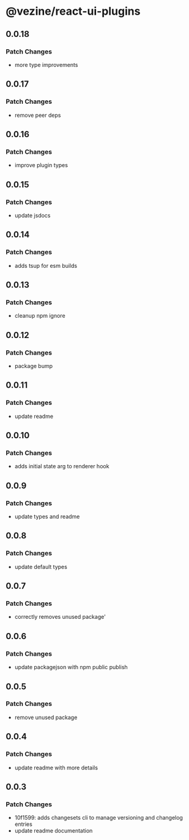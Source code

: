 # @vezine/react-ui-plugins

## 0.0.18

### Patch Changes

- more type improvements

## 0.0.17

### Patch Changes

- remove peer deps

## 0.0.16

### Patch Changes

- improve plugin types

## 0.0.15

### Patch Changes

- update jsdocs

## 0.0.14

### Patch Changes

- adds tsup for esm builds

## 0.0.13

### Patch Changes

- cleanup npm ignore

## 0.0.12

### Patch Changes

- package bump

## 0.0.11

### Patch Changes

- update readme

## 0.0.10

### Patch Changes

- adds initial state arg to renderer hook

## 0.0.9

### Patch Changes

- update types and readme

## 0.0.8

### Patch Changes

- update default types

## 0.0.7

### Patch Changes

- correctly removes unused package'

## 0.0.6

### Patch Changes

- update packagejson with npm public publish

## 0.0.5

### Patch Changes

- remove unused package

## 0.0.4

### Patch Changes

- update readme with more details

## 0.0.3

### Patch Changes

- 10f1599: adds changesets cli to manage versioning and changelog entries
- update readme documentation
